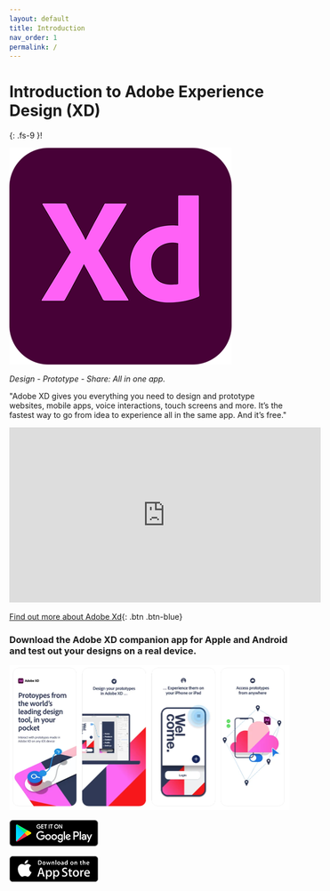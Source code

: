 ```yaml
---
layout: default
title: Introduction
nav_order: 1
permalink: /
---
```


# Introduction to Adobe Experience Design (XD)
{: .fs-9 }!

![xd logo](docs/images/600px-Adobe_XD_CC_icon.png)

*Design - Prototype - Share: All in one app.*

"Adobe XD gives you everything you need to design and prototype websites, mobile apps, voice interactions, touch screens and more. It’s the fastest way to go from idea to experience all in the same app. And it’s free."

<iframe width="560" height="315" src="https://www.youtube.com/embed/-UMOPpZ8SBU" frameborder="0" allow="accelerometer; autoplay; clipboard-write; encrypted-media; gyroscope; picture-in-picture" allowfullscreen></iframe>

[Find out more about Adobe Xd](https://www.adobe.com/uk/products/xd.html){: .btn .btn-blue}


### Download the Adobe XD companion app for Apple and Android and test out your designs on a real device.

![XD App](docs/images/app_advert.png)

[![](docs/images/en_badge_web_generic.png)](https://play.google.com/store/apps/details?id=com.adobe.sparklerandroid&hl=en_GB&gl=US)

[![](docs/images/xHgSL.png)](https://apps.apple.com/us/app/adobe-xd/id1146597773)
